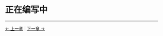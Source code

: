 #  正在编写中 










---

[← 上一章](../6.4-Cplus/README1.md) | [下一章 →](../../7-ExamplesRobotsUsing/README.md)